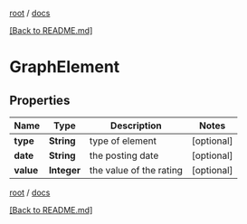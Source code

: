 [root](./../ "root") / [docs](./ "docs")

[[Back to README.md]](./../README.md "[Back to README.md]")

# GraphElement

## Properties

| Name | Type | Description | Notes |
|------------ | ------------- | ------------- | -------------|
|**type** | **String** | type of element |  [optional] |
|**date** | **String** | the posting date |  [optional] |
|**value** | **Integer** | the value of the rating |  [optional] |

[root](./../ "root") / [docs](./ "docs")

[[Back to README.md]](./../README.md "[Back to README.md]")